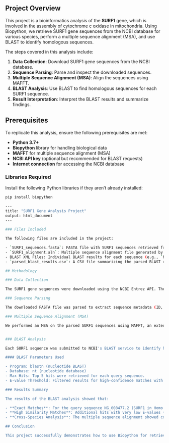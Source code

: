 
## Project Overview

This project is a bioinformatics analysis of the **SURF1** gene, which is involved in the assembly of cytochrome c oxidase in mitochondria. Using Biopython, we retrieve SURF1 gene sequences from the NCBI database for various species, perform a multiple sequence alignment (MSA), and use BLAST to identify homologous sequences.

The steps covered in this analysis include:
1. **Data Collection**: Download SURF1 gene sequences from the NCBI database.
2. **Sequence Parsing**: Parse and inspect the downloaded sequences.
3. **Multiple Sequence Alignment (MSA)**: Align the sequences using MAFFT.
4. **BLAST Analysis**: Use BLAST to find homologous sequences for each SURF1 sequence.
5. **Result Interpretation**: Interpret the BLAST results and summarize findings.

## Prerequisites

To replicate this analysis, ensure the following prerequisites are met:

- **Python 3.7+**
- **Biopython** library for handling biological data
- **MAFFT** for multiple sequence alignment (MSA)
- **NCBI API key** (optional but recommended for BLAST requests)
- **Internet connection** for accessing the NCBI database

### Libraries Required

Install the following Python libraries if they aren’t already installed:

```bash
pip install biopython

---
title: "SURF1 Gene Analysis Project"
output: html_document
---

### Files Included

The following files are included in the project:

- `SURF1_sequences.fasta`: FASTA file with SURF1 sequences retrieved from NCBI.
- `SURF1_alignment.aln`: Multiple sequence alignment file generated by MAFFT.
- BLAST XML Files: Individual BLAST results for each sequence (e.g., `NG_008477.2_blast.xml`).
- `parsed_blast_results.csv`: A CSV file summarizing the parsed BLAST results.

## Methodology

### Data Collection

The SURF1 gene sequences were downloaded using the NCBI Entrez API. These sequences were retrieved for multiple species (e.g., Homo sapiens, Bos taurus, Canis lupus) and saved in the `SURF1_sequences.fasta` file.

### Sequence Parsing

The downloaded FASTA file was parsed to extract sequence metadata (ID, description, length) for alignment and BLAST analysis.

### Multiple Sequence Alignment (MSA)

We performed an MSA on the parsed SURF1 sequences using MAFFT, an external alignment tool. The alignment results were saved in `SURF1_alignment.aln` and used to understand the conserved regions in the SURF1 gene across species.


### BLAST Analysis

Each SURF1 sequence was submitted to NCBI's BLAST service to identify homologous sequences. The top hits were saved in separate XML files (e.g., `NG_008477.2_blast.xml`), and relevant data (e.g., hit IDs, descriptions, E-values, and scores) were parsed and saved in `parsed_blast_results.csv`.

#### BLAST Parameters Used

- Program: blastn (nucleotide BLAST)
- Database: nt (nucleotide database)
- Max Hits: Top 5 hits were retrieved for each query sequence.
- E-value Threshold: Filtered results for high-confidence matches with E-values below 1e-10.

### Results Summary

The results of the BLAST analysis showed that:

- **Exact Matches**: For the query sequence NG_008477.2 (SURF1 in Homo sapiens), the top BLAST hit was an exact match (E-value of 0.0), which confirmed its identity as the SURF1 gene.
- **High Similarity Matches**: Additional hits with very low E-values (e.g., 2.19e-13) suggested closely related sequences or highly similar fragments of the SURF1 gene in Homo sapiens.
- **Cross-Species Analysis**: The multiple sequence alignment showed conserved regions of the SURF1 gene, supporting its essential role in cytochrome c oxidase assembly.

## Conclusion

This project successfully demonstrates how to use Biopython for retrieving, aligning, and analyzing gene sequences. The analysis confirms the identity and conservation of the SURF1 gene across species. This workflow can be adapted for other genes or extended with additional analyses, such as phylogenetics or motif discovery.
